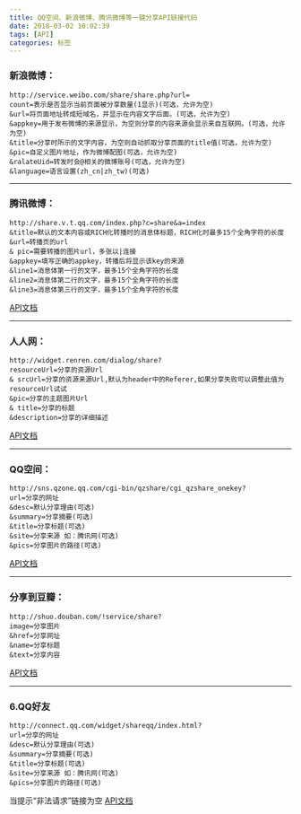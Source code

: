 ```yaml
---
title: QQ空间、新浪微博、腾讯微博等一键分享API链接代码
date: 2018-03-02 10:02:39
tags: [API]
categories: 标签
---
```

### 新浪微博：
```
http://service.weibo.com/share/share.php?url=
count=表示是否显示当前页面被分享数量(1显示)(可选，允许为空)
&url=将页面地址转成短域名，并显示在内容文字后面。(可选，允许为空)
&appkey=用于发布微博的来源显示，为空则分享的内容来源会显示来自互联网。(可选，允许为空)
&title=分享时所示的文字内容，为空则自动抓取分享页面的title值(可选，允许为空)
&pic=自定义图片地址，作为微博配图(可选，允许为空)
&ralateUid=转发时会@相关的微博账号(可选，允许为空)
&language=语言设置(zh_cn|zh_tw)(可选)
```

* * * *

### 腾讯微博：
```
http://share.v.t.qq.com/index.php?c=share&a=index
&title=默认的文本内容或RICH化转播时的消息体标题，RICH化时最多15个全角字符的长度
&url=转播页的url
& pic=需要转播的图片url，多张以|连接
&appkey=填写正确的appkey，转播后将显示该key的来源
&line1=消息体第一行的文字，最多15个全角字符的长度
&line2=消息体第二行的文字，最多15个全角字符的长度
&line3=消息体第三行的文字，最多15个全角字符的长度
```
[API文档](http://dev.t.qq.com/websites/useshare?explain=1)

* * * *

### 人人网：
```
http://widget.renren.com/dialog/share?
resourceUrl=分享的资源Url
& srcUrl=分享的资源来源Url,默认为header中的Referer,如果分享失败可以调整此值为resourceUrl试试
&pic=分享的主题图片Url
& title=分享的标题
&description=分享的详细描述
```
[API文档](http://dev.renren.com/website/?widget=rrshare&content=use)

* * * *

### QQ空间：
```
http://sns.qzone.qq.com/cgi-bin/qzshare/cgi_qzshare_onekey?
url=分享的网址
&desc=默认分享理由(可选)
&summary=分享摘要(可选)
&title=分享标题(可选)
&site=分享来源 如：腾讯网(可选)
&pics=分享图片的路径(可选)
```
[API文档](http://connect.qq.com/intro/share/)

* * * *

### 分享到豆瓣：
```
http://shuo.douban.com/!service/share?
image=分享图片
&href=分享网址
&name=分享标题
&text=分享内容
```
[API文档](http://open.weixin.qq.com/document/api/timeline/?lang=zh_CN)

* * * *
### 6.QQ好友
```
http://connect.qq.com/widget/shareqq/index.html?
url=分享的网址
&desc=默认分享理由(可选)
&summary=分享摘要(可选)
&title=分享标题(可选)
&site=分享来源 如：腾讯网(可选)
&pics=分享图片的路径(可选)
```
当提示“非法请求”链接为空
[API文档](http://open.weixin.qq.com/document/api/timeline/?lang=zh_CN)